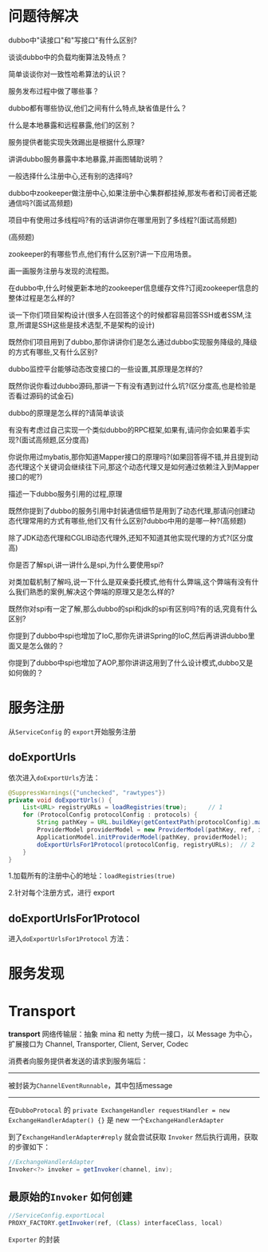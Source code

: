 # 问题待解决

dubbo中"读接口"和"写接口"有什么区别?

谈谈dubbo中的负载均衡算法及特点？

简单谈谈你对一致性哈希算法的认识？

服务发布过程中做了哪些事？

dubbo都有哪些协议,他们之间有什么特点,缺省值是什么？

什么是本地暴露和远程暴露,他们的区别？

服务提供者能实现失效踢出是根据什么原理?

讲讲dubbo服务暴露中本地暴露,并画图辅助说明？

一般选择什么注册中心,还有别的选择吗?

dubbo中zookeeper做注册中心,如果注册中心集群都挂掉,那发布者和订阅者还能通信吗?(面试高频题)

项目中有使用过多线程吗?有的话讲讲你在哪里用到了多线程?(面试高频题)

(高频题)

zookeeper的有哪些节点,他们有什么区别?讲一下应用场景。

画一画服务注册与发现的流程图。

在dubbo中,什么时候更新本地的zookeeper信息缓存文件?订阅zookeeper信息的整体过程是怎么样的?

谈一下你们项目架构设计(很多人在回答这个的时候都容易回答SSH或者SSM,注意,所谓是SSH这些是技术选型,不是架构的设计)

既然你们项目用到了dubbo,那你讲讲你们是怎么通过dubbo实现服务降级的,降级的方式有哪些,又有什么区别?

dubbo监控平台能够动态改变接口的一些设置,其原理是怎样的?

既然你说你看过dubbo源码,那讲一下有没有遇到过什么坑?(区分度高,也是检验是否看过源码的试金石)

dubbo的原理是怎么样的?请简单谈谈

有没有考虑过自己实现一个类似dubbo的RPC框架,如果有,请问你会如果着手实现?(面试高频题,区分度高)

你说你用过mybatis,那你知道Mapper接口的原理吗?(如果回答得不错,并且提到动态代理这个关键词会继续往下问,那这个动态代理又是如何通过依赖注入到Mapper接口的呢?)

描述一下dubbo服务引用的过程,原理

既然你提到了dubbo的服务引用中封装通信细节是用到了动态代理,那请问创建动态代理常用的方式有哪些,他们又有什么区别?dubbo中用的是哪一种?(高频题)

除了JDK动态代理和CGLIB动态代理外,还知不知道其他实现代理的方式?(区分度高)

你是否了解spi,讲一讲什么是spi,为什么要使用spi?

对类加载机制了解吗,说一下什么是双亲委托模式,他有什么弊端,这个弊端有没有什么我们熟悉的案例,解决这个弊端的原理又是怎么样的?

既然你对spi有一定了解,那么dubbo的spi和jdk的spi有区别吗?有的话,究竟有什么区别?

你提到了dubbo中spi也增加了IoC,那你先讲讲Spring的IoC,然后再讲讲dubbo里面又是怎么做的？

你提到了dubbo中spi也增加了AOP,那你讲讲这用到了什么设计模式,dubbo又是如何做的？



# 服务注册

从``ServiceConfig``  的 `export`开始服务注册

## doExportUrls

依次进入`doExportUrls`方法：

```java
@SuppressWarnings({"unchecked", "rawtypes"})
private void doExportUrls() {
    List<URL> registryURLs = loadRegistries(true);		// 1
    for (ProtocolConfig protocolConfig : protocols) {
        String pathKey = URL.buildKey(getContextPath(protocolConfig).map(p -> p + "/" + path).orElse(path), group, version);
        ProviderModel providerModel = new ProviderModel(pathKey, ref, interfaceClass);
        ApplicationModel.initProviderModel(pathKey, providerModel);
        doExportUrlsFor1Protocol(protocolConfig, registryURLs);  // 2
    }
}
```



1.加载所有的注册中心的地址：`loadRegistries(true)`

2.针对每个注册方式，进行 export

## doExportUrlsFor1Protocol

进入`doExportUrlsFor1Protocol` 方法：





# 服务发现



# Transport

 **transport** 网络传输层：抽象 mina 和 netty 为统一接口，以 Message 为中心，扩展接口为 Channel, Transporter, Client, Server, Codec   





消费者向服务提供者发送的请求到服务端后：

***



被封装为`ChannelEventRunnable`，其中包括message



***

在`DubboProtocal` 的 `private ExchangeHandler requestHandler = new ExchangeHandlerAdapter() {}`  是 new 一个`ExchangeHandlerAdapter`

到了`ExchangeHandlerAdapter#reply` 就会尝试获取 `Invoker` 然后执行调用，获取的步骤如下：

```java
//ExchangeHandlerAdapter
Invoker<?> invoker = getInvoker(channel, inv);
```

## 最原始的`Invoker` 如何创建

```java
//ServiceConfig.exportLocal
PROXY_FACTORY.getInvoker(ref, (Class) interfaceClass, local)
```

`Exporter` 的封装





